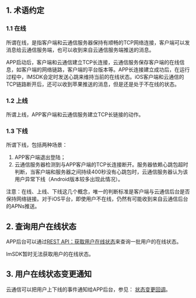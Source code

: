 ## 1. 术语约定

### 1.1 在线
所谓在线，是指客户端和云通信服务器保持有顺畅的TCP网络连接，客户端可以发消息给云通信服务端，也可以收到来自云通信服务端推送的消息。

APP启动后，客户端和云通信建立TCP长连接，云通信服务保存客户端的在线信息，如客户端的网络链路，客户端的平台版本等。APP长连接建立成功后，在运行过程中，IMSDK会定时发送心跳来维持当前的在线状态。iOS客户端和云通信的TCP链路断开后，还可以收到苹果推送的消息，但是还是处于不在线的状态。

### 1.2 上线
所谓上线，APP客户端和云通信服务建立TCP长链接的动作。

### 1.3 下线
所谓下线，包括两种场景：
1. APP客户端退出登陆；
2. 云通信服务器检测到与APP客户端的TCP长连接断开。服务器依赖心跳包超时判断，当客户端和服务器之间持续400秒没有心跳包时，云通信服务器认为该用户异常下线（Android版本较多出现此情况）。

注意：在线、上线、下线这几个概念，唯一的判断标准是客户端与云通信后台是否保持网络链接。对于iOS平台，即使用户不在线，仍然有可能收到来自云通信后台的APNs推送。

## 2. 查询用户在线状态

APP后台可以通过[REST API：获取用户在线状态](/doc/product/269/获取用户在线状态)来查询一批用户的在线状态。

ImSDK暂时无法获取用户的在线状态。

## 3. 用户在线状态变更通知

云通信可以把用户上下线的事件通知给APP后台，参见：
[状态变更回调](/doc/product/269/状态变更回调)。